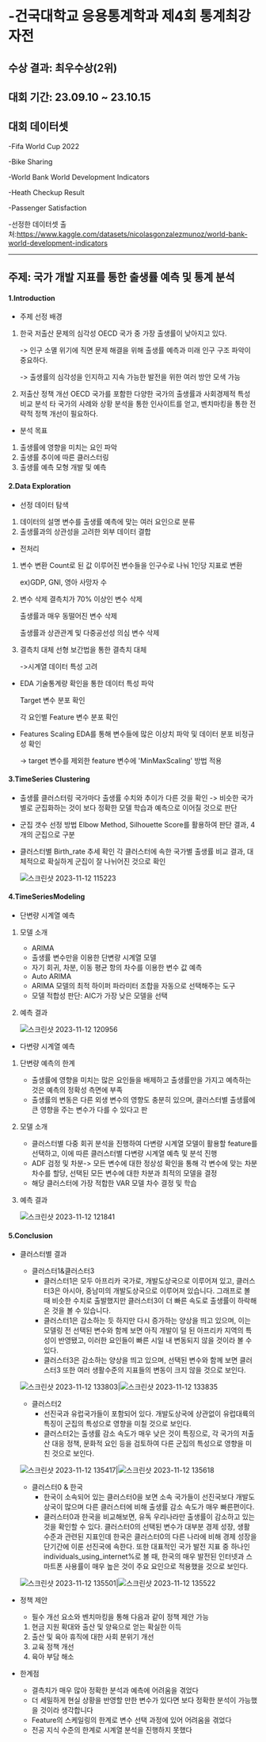 # -건국대학교 응용통계학과 제4회 통계최강자전

## 수상 결과: 최우수상(2위)
## 대회 기간: 23.09.10 ~ 23.10.15
## 대회 데이터셋
-Fifa World Cup 2022

-Bike Sharing

-World Bank World Development Indicators

-Heath Checkup Result

-Passenger Satisfaction

-선정한 데이터셋 출처:<https://www.kaggle.com/datasets/nicolasgonzalezmunoz/world-bank-world-development-indicators>

------

## 주제: 국가 개발 지표를 통한 출생률 예측 및 통계 분석

#### 1.Introduction
* 주제 선정 배경
1) 한국 저출산 문제의 심각성
   OECD 국가 중 가장 출생률이 낮아지고 있다.

   -> 인구 소멸 위기에 직면
   문제 해결을 위해 출생률 예측과 미래 인구 구조 파악이 중요하다.

   -> 출생률의 심각성을 인지하고 지속 가능한 발전을 위한 여러 방안 모색 가능
3) 저출산 정책 개선
   OECD 국가를 포함한 다양한 국가의 출생률과 사회경제적 특성 비교 분석
   타 국가의 사례와 상황 분석을 통한 인사이트를 얻고, 벤치마킹을 통한 전략적 정책 개선이 필요하다.
* 분석 목표
1) 출생률에 영향을 미치는 요인 파악
2) 출생률 추이에 따른 클러스터링
3) 출생률 예측 모형 개발 및 예측
#### 2.Data Exploration
* 선정 데이터 탐색
1) 데이터의 설명 변수를 출생률 예측에 맞는 여러 요인으로 분류
2) 출생률과의 상관성을 고려한 외부 데이터 결합
* 전처리
1) 변수 변환
   Count로 된 값 이루어진 변수들을 인구수로 나눠 1인당 지표로 변환

   ex)GDP, GNI, 영아 사망자 수
3) 변수 삭제
   결측치가 70% 이상인 변수 삭제

   출생률과 매우 동떨어진 변수 삭제

   출생률과 상관관계 및 다중공선성 의심 변수 삭제
4) 결측치 대체
   선형 보간법을 통한 결측치 대체

   ->시계열 데이터 특성 고려
* EDA
  기술통계량 확인을 통한 데이터 특성 파악

  Target 변수 분포 확인

  각 요인별 Feature 변수 분포 확인
* Features Scaling
  EDA를 통해 변수들에 많은 이상치 파악 및 데이터 분포 비정규성 확인

  -> target 변수를 제외한 feature 변수에 'MinMaxScaling' 방법 적용
  
#### 3.TimeSeries Clustering
* 출생률 클러스터링
  국가마다 출생률 수치와 추이가 다른 것을 확인 -> 비슷한 국가별로 군집화하는 것이 보다 정확한 모델 학습과 예측으로 이어질 것으로 판단
* 군집 갯수 선정 방법
  Elbow Method, Silhouette Score를 활용하여 판단 결과, 4개의 군집으로 구분
* 클러스터별 Birth_rate 추세 확인
  각 클러스터에 속한 국가별 출생률 비교 결과, 대체적으로 확실하게 군집이 잘 나뉘어진 것으로 확인
  
  ![스크린샷 2023-11-12 115223](https://github.com/minkyyu/-/assets/124666194/54363782-7e45-4793-96a8-575414f0c52c)
  
#### 4.TimeSeriesModeling
* 단변량 시계열 예측
1) 모델 소개
   - ARIMA
   * 출생률 변수만을 이용한 단변량 시계열 모델
   * 자기 회귀, 차분, 이동 평균 항의 차수를 이용한 변수 값 예측
   - Auto ARIMA
   * ARIMA 모델의 최적 하이퍼 파라미터 조합을 자동으로 선택해주는 도구
   * 모델 적합성 판단: AIC가 가장 낮은 모델을 선택
2) 예측 결과

   ![스크린샷 2023-11-12 120956](https://github.com/minkyyu/-/assets/124666194/aca9aed5-2d16-46bd-a6a7-80562ba25c29)

* 다변량 시계열 예측
1) 단변량 예측의 한계
   * 출생률에 영향을 미치는 많은 요인들을 배제하고 출생률만을 가지고 예측하는 것은 예측의 정확성 측면에 부족
   * 출생률의 변동은 다른 외생 변수의 영향도 충분히 있으며, 클러스터별 출생률에 큰 영향을 주는 변수가 다를 수 있다고 판
2) 모델 소개
   * 클러스터별 다중 회귀 분석을 진행하여 다변량 시계열 모델이 활용할 feature를 선택하고, 이에 따른 클러스터별 다변량 시계열 예측 및 분석 진행
   * ADF 검정 및 차분-> 모든 변수에 대한 정상성 확인을 통해 각 변수에 맞는 차분 차수를 할당, 선택된 모든 변수에 대한 차분과 최적의 모델을 결정
   * 해당 클러스터에 가장 적합한 VAR 모델 차수 결정 및 학습
3) 예측 결과

   ![스크린샷 2023-11-12 121841](https://github.com/minkyyu/-/assets/124666194/cee4961f-05ad-4fa5-ae38-4dc07ec36949)

#### 5.Conclusion
* 클러스터별 결과
   * 클러스터1&클러스터3
     - 클러스터1은 모두 아프리카 국가로, 개발도상국으로 이루어져 있고, 클러스터3은 아시아, 중남미의 개발도상국으로 이루어져 있습니다. 그래프로 볼 때 비슷한 수치로 출발했지만 클러스터3이 더 빠른 속도로 출생률이 하락해온 것을 볼 수 있습니다. 
     - 클러스터1은 감소하는 듯 하지만 다시 증가하는 양상을 띄고 있으며, 이는 모델링 전 선택된 변수와 함께 보면 아직 개발이 덜 된 아프리카 지역의 특성이 반영됐고, 이러한 요인들이 빠른 시일 내 변동되지 않을 것이라 볼 수 있다.
     - 클러스터3은 감소하는 양상을 띄고 있으며, 선택된 변수와 함께 보면 클러스터3 또한 여러 생활수준의 지표들의 변동이 크지 않을 것으로 보인다.

   ![스크린샷 2023-11-12 133803](https://github.com/minkyyu/-/assets/124666194/492c11b1-163f-4c56-91db-e59ceb3c1e04)|![스크린샷 2023-11-12 133835](https://github.com/minkyyu/-/assets/124666194/4b5fbf74-a88c-4805-82a4-fbf7be6d9556)

   * 클러스터2
     - 선진국과 유럽국가들이 포함되어 있다. 개발도상국에 상관없이 유럽대륙의 특징이 군집의 특성으로 영향을 미칠 것으로 보인다.
     - 클러스터2는 출생률 감소 속도가 매우 낮은 것이 특징으로, 각 국가의 저출산 대응 정책, 문화적 요인 등을 검토하여 다른 군집의 특성으로 영향을 미친 것으로 보인다.
   
   ![스크린샷 2023-11-12 135417](https://github.com/minkyyu/-/assets/124666194/77c91e7a-c680-4d90-93bb-5a03272dc116)|![스크린샷 2023-11-12 135618](https://github.com/minkyyu/-/assets/124666194/98f68be3-459f-49b0-8b8e-489e7f52e528)

   * 클러스터0 & 한국
     - 한국이 소속되어 있는 클러스터0을 보면 소속 국가들이 선진국보다 개발도상국이 많으며 다른 클러스터에 비해 출생률 감소 속도가 매우 빠른편이다.
     - 클러스터0과 한국을 비교해보면, 유독 우리나라만 출생률이 감소하고 있는 것을 확인할 수 있다. 클러스터0의 선택된 변수가 대부분 경제 성장, 생활 수준과 관련된 지표인데 한국은 클러스터0의 다른 나라에 비해 경제 성장을 단기간에 이룬 선진국에 속한다. 또한 대표적인 국가 발전 지표 중 하나인individuals_using_internet%로 볼 때, 한국의 매우 발전된 인터넷과 스마트폰 사용률이 매우 높은 것이 주요 요인으로 적용했을 것으로 보인다.
   
   ![스크린샷 2023-11-12 135501](https://github.com/minkyyu/-/assets/124666194/6712f0b0-2018-480c-86ef-1734790065ce)|![스크린샷 2023-11-12 135522](https://github.com/minkyyu/-/assets/124666194/e5f3b133-2c83-4e2c-b4cc-d4b93ca05d29)
  
* 정책 제안
  * 필수 개선 요소와 벤치마킹을 통해 다음과 같이 정책 제안 가능
   1) 현금 지원 확대와 출산 및 양육으로 얻는 확실한 이득
   2) 출산 및 육아 휴직에 대한 사회 분위기 개선
   3) 교육 정책 개선
   4) 육아 부담 해소
* 한계점 
  * 결측치가 매우 많아 정확한 분석과 예측에 어려움을 겪었다
  * 더 세밀하게 현실 상황을 반영할 만한 변수가 있다면 보다 정확한 분석이 가능했을 것이라 생각합니다
  * Feature의 스케일링의 한계로 변수 선택 과정에 있어 어려움을 겪었다
  * 전공 지식 수준의 한계로 시계열 분석을 진행하지 못했다
